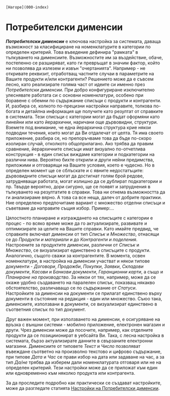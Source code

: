 ```{only} html
[Нагоре](000-index)
```

# Потребителски дименсии


***Потребителски дименсии*** е ключова настройка за системата, даваща възможност за класифициране на номенклатурите в категории по определен критерий. Това въведение дефинира "рамката" в тълкуването на дименсиите. Възможностите им за въздействие, обаче, постепенно се разширяват, като ги превръщат в значим фактор, който ни позволява да излезем и извън "очертанията".
Например - не откривате реквизит, отработващ частните случаи в параметрите на Вашите продукти и/или контрагенти? Решението може да е съвсем лесно, като реализирате голяма част от идеите си именно през *Потребителски дименсии*.
При добро конфигуриране изключително улеснявате работата си с основни номенклатури, особено при боравене с обемни по съдържание списъци с продукти и контрагенти. И, разбира се, колкото по-прецизни настройки направите, толкова по-богата и детайлна информация ще получите като резултат от справките в системата.
Тези списъци с категории могат да бъдат оформяни като линейни или като йерархични, наричани още дървовидни, структури. Вземете под внимание, че една йерархична структура крие някои подводни течения, които могат да Ви отдалечат от целта. Тя има своето приложение, разбира се, но препоръчваме това да бъде по-скоро изолиран случай, отколкото общоприлагано. Ако трябва да правим сравнение, йерархичните списъци имат визуално по-отчетлива конструкция - в един списък виждаме категории и подкатегории на различни нива. Вероятно бихте открили и други нейни предимства, приложими и отговарящи на Вашите условия, което е чудесно. Но в определен момент ще се сблъскате и с явните недостатъците: дървовидните списъци могат да достигнат голям брой редове, затрудняващи работата, могат излишно да се дублират подкатегории и пр. Твърде вероятно, дори сигурно, ще се появят и затруднения в тълкуването на резултатите в справки. Това ни отнема възможността да ги анализираме вярно. А това са все неща, далеч от добрите практики. Ние определено предпочитаме вариант с множество отделни списъци и съветваме да направите същия избор.
Пример:...

Цялостното планиране и изграждането на списъците с категории е процес - по всяко време може да го актуализирате, развивате и оптимизирате за целите на Вашите справки.
Като имайте предвид, че справките включват дименсии от тип *Списък* и *Множество*, отнасящи се до *Продукти и материали* и до *Контрагенти и поделения*.  Настроените за продуктите дименсии, различни от *Списък* и *Множество*, се визуализират единствено в списъците с продукти. Аналогично, същото сважи за контрагентите.
В момента, освен номенклатури, в настройка на дименсии участват и някои типове документи - *Договори*, *Продажби*, *Покупки*, *Заявки*, *Складови документи*, *Касови* и *Банкови документи*, *Гаранционни карти*, а също и *Планиране на производство*.
За някои от тях, например, може да се окаже удобно създаването на паралелен списък, показващ някакво обстоятелство, различаващо се по съдържание от *Статуси*. Настройките за дименсии на документи се прилагат единствено върху документи в състояние на редакция - един или множество. Съюо така, дименсиите, използвани в документи, се визуализират единствено в съответния списък по тип документ.

Друг важен момент, при използването на дименсии, е осигуряване на връзка с външни системи - мобилно приложение, електронен магазин и други.
Чрез дименсии може да посочите, например, как отделните продукти да се позициионират в уебсайта Ви. Така, с лесна настройка в системата, бързо актуализирате данните в свързаните електронни магазини.
Дименсиите от типовете *Текст* и *Число* позволяват въвеждане съответно на произволно текстово и цифрово съдържание, при типове *Дата* и *Час* се прави избор на дата или задаване на час, а за тип *Да/не* трябва да изберем дали номенклатурата отговаря или не на определен критерий. Тези настройки може да се приложат към един или едновременно към няколко продукта или контрагента.

За да проследите подробно как практически се създават настройките, може да разгледате статията [Настройки на Потребителски дименсии](https://docs.unicontsoft.com/blog/20240318-cms.html#).